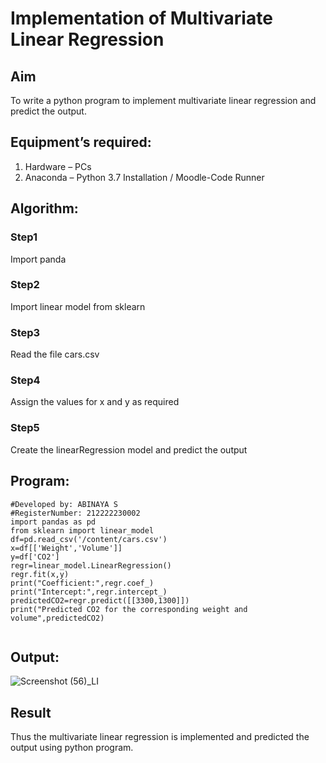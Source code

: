 # Implementation of Multivariate Linear Regression
## Aim
To write a python program to implement multivariate linear regression and predict the output.
## Equipment’s required:
1.	Hardware – PCs
2.	Anaconda – Python 3.7 Installation / Moodle-Code Runner
## Algorithm:
### Step1
Import panda
### Step2
Import linear model from sklearn
### Step3
Read the file cars.csv
### Step4
Assign the values for x and y as required
### Step5
Create the linearRegression model and predict the output
## Program:
```
#Developed by: ABINAYA S
#RegisterNumber: 212222230002
import pandas as pd
from sklearn import linear_model
df=pd.read_csv('/content/cars.csv')
x=df[['Weight','Volume']]
y=df['CO2']
regr=linear_model.LinearRegression()
regr.fit(x,y)
print("Coefficient:",regr.coef_)
print("Intercept:",regr.intercept_)
predictedCO2=regr.predict([[3300,1300]])
print("Predicted CO2 for the corresponding weight and volume",predictedCO2)


```
## Output:
![Screenshot (56)_LI](https://github.com/jayasridodda/Multivariate-Linear-Regression/assets/123259278/ec6d5773-17fa-47f7-8183-8d894a5bf7f0)



## Result
Thus the multivariate linear regression is implemented and predicted the output using python program.
